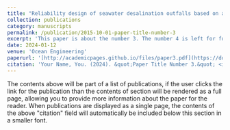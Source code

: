 ```yaml
---
title: "Reliability design of seawater desalination outfalls based on a novel probabilistic environmental assessment"
collection: publications
category: manuscripts
permalink: /publication/2015-10-01-paper-title-number-3
excerpt: 'This paper is about the number 3. The number 4 is left for future work.'
date: 2024-01-12
venue: 'Ocean Engineering'
paperurl: '[http://academicpages.github.io/files/paper3.pdf](https://doi.org/10.1016/j.oceaneng.2024.119465)'
citation: 'Your Name, You. (2024). &quot;Paper Title Number 3.&quot; <i>Journal 1</i>. 1(3).'
---
```


The contents above will be part of a list of publications, if the user clicks the link for the publication than the contents of section will be rendered as a full page, allowing you to provide more information about the paper for the reader. When publications are displayed as a single page, the contents of the above "citation" field will automatically be included below this section in a smaller font.
